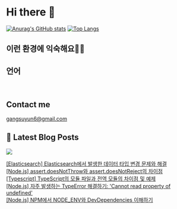 # Hi there 👋

[![Anurag's GitHub stats](https://github-readme-stats.vercel.app/api?username=rkdden)](https://github.com/anuraghazra/github-readme-stats)
[![Top Langs](https://github-readme-stats.vercel.app/api/top-langs/?username=rkdden&layout=compact&hide=r,jupyter%20notebook,c%23&exclude_repo=roharui.github.io)](https://github.com/anuraghazra/github-readme-stats)

## 이런 환경에 익숙해요✍🏼

## 언어

<p>
  <img alt="" src= "https://img.shields.io/badge/JavaScript-F7DF1E?style=flat-square&logo=JavaScript&logoColor=white"/> 
  <img alt="" src= "https://img.shields.io/badge/TypeScript-black?logo=typescript&logoColor=blue"/>
</p>

## Contact me

gangsuyun6@gmail.com

## 📕 Latest Blog Posts
<p>
    <a href="https://systorage.tistory.com/"><img src="https://img.shields.io/badge/Blog-FF5722?style=flat-square&logo=Blogger&logoColor=white"/></a><br>
</p>

<a href=https://systorage.tistory.com/entry/Elasticsearch-Elasticsearch%EC%97%90%EC%84%9C-%EB%B0%9C%EC%83%9D%ED%95%9C-%EB%8D%B0%EC%9D%B4%ED%84%B0-%ED%83%80%EC%9E%85-%EB%B3%80%EA%B2%BD-%EB%AC%B8%EC%A0%9C%EC%99%80-%ED%95%B4%EA%B2%B0>[Elasticsearch] Elasticsearch에서 발생한 데이터 타입 변경 문제와 해결</a></br><a href=https://systorage.tistory.com/entry/Nodejs-assertdoesNotThrow%EC%99%80-assertdoesNotReject%EC%9D%98-%EC%B0%A8%EC%9D%B4%EC%A0%90>[Node.js] assert.doesNotThrow와 assert.doesNotReject의 차이점</a></br><a href=https://systorage.tistory.com/entry/Typescript-TypeScript%EC%9D%98-%EB%AA%A8%EB%93%88-%ED%8C%8C%EC%9D%BC%EA%B3%BC-%EC%A0%84%EC%97%AD-%EB%AA%A8%EB%93%88%EC%9D%98-%EC%B0%A8%EC%9D%B4%EC%A0%90-%EB%B0%8F-%EC%98%88%EC%A0%9C>[Typescript] TypeScript의 모듈 파일과 전역 모듈의 차이점 및 예제</a></br><a href=https://systorage.tistory.com/entry/Nodejs-%EC%9E%90%EC%A3%BC-%EB%B0%9C%EC%83%9D%ED%95%98%EB%8A%94-TypeError-%ED%95%B4%EA%B2%B0%ED%95%98%EA%B8%B0-Cannot-read-property-of-undefined>[Node.js] 자주 발생하는 TypeError 해결하기: 'Cannot read property of undefined'</a></br><a href=https://systorage.tistory.com/entry/Nodejs-NPM%EC%97%90%EC%84%9C-NODEENV%EC%99%80-DevDependencies-%EC%9D%B4%ED%95%B4%ED%95%98%EA%B8%B0>[Node.js] NPM에서 NODE_ENV와 DevDependencies 이해하기</a></br>